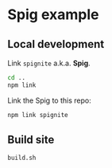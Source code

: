 # Spig example

## Local development

Link `spignite` a.k.a. **Spig**.

```sh
cd ..
npm link
```

Link the Spig to this repo:

```sh
npm link spignite
```

## Build site

```sh
build.sh
```
